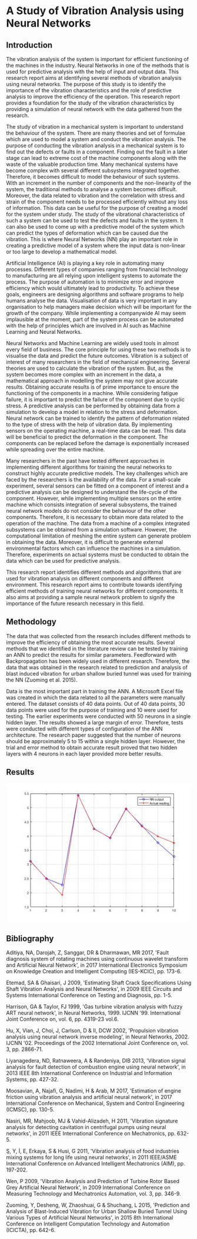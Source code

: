 # A Study of Vibration Analysis using Neural Networks

## Introduction

The vibration analysis of the system is important for efficient functioning of the machines in the industry. Neural Networks in one of the methods that is used for predictive analysis with the help of input and output data. This research report aims at identifying several methods of vibration analysis using neural networks. The purpose of this study is to identify the importance of the vibration characteristics and the role of predictive analysis to improve the efficiency of the operation. This research report provides a foundation for the study of the vibration characteristics by providing a simulation of neural network with the data gathered from the research.
 
The study of vibration in a mechanical system is important to understand the behaviour of the system. There are many theories and set of formulae which are used to model a system and conduct the vibration analysis. The purpose of conducting the vibration analysis in a mechanical system is to find out the defects or faults in a component. Finding out the fault in a later stage can lead to extreme cost of the machine components along with the waste of the valuable production time. Many mechanical systems have become complex with several different subsystems integrated together. Therefore, it becomes difficult to model the behaviour of such systems. With an increment in the number of components and the non-linearity of the system, the traditional methods to analyse a system becomes difficult. Moreover, the data related to vibration and the correlation with stress and strain of the component needs to be processed efficiently without any loss of information. This data can be useful for the purpose of creating a model for the system under study. The study of the vibrational characteristics of such a system can be used to test the defects and faults in the system. It can also be used to come up with a predictive model of the system which can predict the types of deformation which can be caused due the vibration. This is where Neural Networks (NN) play an important role in creating a predictive model of a system where the input data is non-linear or too large to develop a mathematical model.
 
Artificial Intelligence (AI) is playing a key role in automating many processes. Different types of companies ranging from financial technology to manufacturing are all relying upon intelligent systems to automate the process. The purpose of automation is to minimize error and improve efficiency which would ultimately lead to productivity. To achieve these goals, engineers are designing algorithms and software programs to help humans analyse the data. Visualisation of data is very important in any organisation to help managers make decision which will be important for the growth of the company. While implementing a companywide AI may seem implausible at the moment, part of the system process can be automated with the help of principles which are involved in AI such as Machine Learning and Neural Networks.
 
Neural Networks and Machine Learning are widely used tools in almost every field of business. The core principle for using these two methods is to visualise the data and predict the future outcomes. Vibration is a subject of interest of many researchers in the field of mechanical engineering. Several theories are used to calculate the vibration of the system. But, as the system becomes more complex with an increment in the data, a mathematical approach in modelling the system may not give accurate results. Obtaining accurate results is of prime importance to ensure the functioning of the components in a machine. While considering fatigue failure, it is important to predict the failure of the component due to cyclic stress. A predictive analysis can be performed by obtaining data from a simulation to develop a model in relation to the stress and deformation. Neural network can be trained to identify the pattern of deformation related to the type of stress with the help of vibration data. By implementing sensors on the operating machine, a real-time data can be read. This data will be beneficial to predict the deformation in the component. The components can be replaced before the damage is exponentially increased while spreading over the entire machine.
 
Many researchers in the past have tested different approaches in implementing different algorithms for training the neural networks to construct highly accurate predictive models. The key challenges which are faced by the researchers is the availability of the data. For a small-scale experiment, several sensors can be fitted on a component of interest and a predictive analysis can be designed to understand the life-cycle of the component. However, while implementing multiple sensors on the entire machine which consists integration of several subsystems, the trained neural network models do not consider the behaviour of the other components. Therefore, it is necessary to obtain more data related to the operation of the machine. The data from a machine of a complex integrated subsystems can be obtained from a simulation software. However, the computational limitation of meshing the entire system can generate problem in obtaining the data. Moreover, it is difficult to generate external environmental factors which can influence the machines in a simulation. Therefore, experiments on actual systems must be conducted to obtain the data which can be used for predictive analysis.
 
This research report identifies different methods and algorithms that are used for vibration analysis on different components and different environment. This research report aims to contribute towards identifying efficient methods of training neural networks for different components. It also aims at providing a sample neural network problem to signify the importance of the future research necessary in this field.

## Methodology
The data that was collected from the research includes different methods to improve the efficiency of obtaining the most accurate results. Several methods that we identified in the literature review can be tested by training an ANN to predict the results for similar parameters. Feedforward with Backpropagation has been widely used in different research. Therefore, the data that was obtained in the research related to prediction and analysis of blast induced vibration for urban shallow buried tunnel was used for training the NN (Zuoming et al. 2015).
 
Data is the most important part in training the ANN. A Microsoft Excel file was created in which the data related to all the parameters were manually entered. The dataset consists of 40 data points. Out of 40 data points, 30 data points were used for the purpose of training and 10 were used for testing. The earlier experiments were conducted with 50 neurons in a single hidden layer. The results showed a large margin of error. Therefore, tests were conducted with different types of configuration of the ANN architecture. The research paper suggested that the number of neurons should be approximately 5 to 15 within a single hidden layer. However, the trial and error method to obtain accurate result proved that two hidden layers with 4 neurons in each layer provided more better results.

## Results
![](Images/NNplot.jpg)

## Bibliography

Aditiya, NA, Darojah, Z, Sanggar, DR & Dharmawan, MR 2017, 'Fault diagnosis system of rotating machines using continuous wavelet transform and Artificial Neural Network', in 2017 International Electronics Symposium on Knowledge Creation and Intelligent Computing (IES-KCIC), pp. 173-6.
 
Etemad, SA & Ghaisari, J 2009, 'Estimating Shaft Crack Specifications Using Shaft Vibration Analysis and Neural Networks', in 2009 IEEE Circuits and Systems International Conference on Testing and Diagnosis, pp. 1-5.
 
Harrison, GA & Taylor, FJ 1999, 'Gas turbine vibration analysis with fuzzy ART neural network', in Neural Networks, 1999. IJCNN '99. International Joint Conference on, vol. 6, pp. 4319-23 vol.6.
 
Hu, X, Vian, J, Choi, J, Carlson, D & Il, DCW 2002, 'Propulsion vibration analysis using neural network inverse modeling', in Neural Networks, 2002. IJCNN '02. Proceedings of the 2002 International Joint Conference on, vol. 3, pp. 2866-71.
 
Liyanagedera, ND, Ratnaweera, A & Randeniya, DIB 2013, 'Vibration signal analysis for fault detection of combustion engine using neural network', in 2013 IEEE 8th International Conference on Industrial and Information Systems, pp. 427-32.
 
Moosavian, A, Najafi, G, Nadimi, H & Arab, M 2017, 'Estimation of engine friction using vibration analysis and artificial neural network', in 2017 International Conference on Mechanical, System and Control Engineering (ICMSC), pp. 130-5.
 
Nasiri, MR, Mahjoob, MJ & Vahid-Alizadeh, H 2011, 'Vibration signature analysis for detecting cavitation in centrifugal pumps using neural networks', in 2011 IEEE International Conference on Mechatronics, pp. 632-5.
 
Ş, Y, İ, E, Erkaya, S & Husi, G 2011, 'Vibration analysis of food industries mixing systems for long life using neural networks', in 2011 IEEE/ASME International Conference on Advanced Intelligent Mechatronics (AIM), pp. 197-202.
 
Wen, P 2009, 'Vibration Analysis and Prediction of Turbine Rotor Based Grey Artificial Neural Network', in 2009 International Conference on Measuring Technology and Mechatronics Automation, vol. 3, pp. 346-9.
 
Zuoming, Y, Desheng, W, Zhaoshuai, G & Shuchang, L 2015, 'Prediction and Analysis of Blast-Induced Vibration for Urban Shallow Buried Tunnel Using Various Types of Artificial Neural Networks', in 2015 8th International Conference on Intelligent Computation Technology and Automation (ICICTA), pp. 642-6.
